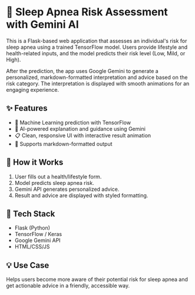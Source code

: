 # 🛌 Sleep Apnea Risk Assessment with Gemini AI

This is a Flask-based web application that assesses an individual's risk for sleep apnea using a trained TensorFlow model. Users provide lifestyle and health-related inputs, and the model predicts their risk level (Low, Mild, or High).

After the prediction, the app uses Google Gemini to generate a personalized, markdown-formatted interpretation and advice based on the risk category. The interpretation is displayed with smooth animations for an engaging experience.

## ✨ Features

- 🧠 Machine Learning prediction with TensorFlow
- 🤖 AI-powered explanation and guidance using Gemini
- 📋 Clean, responsive UI with interactive result animation
- 📝 Supports markdown-formatted output

## 🚀 How it Works

1. User fills out a health/lifestyle form.
2. Model predicts sleep apnea risk.
3. Gemini API generates personalized advice.
4. Result and advice are displayed with styled formatting.

## 🔧 Tech Stack

- Flask (Python)
- TensorFlow / Keras
- Google Gemini API
- HTML/CSS/JS

## 💡 Use Case

Helps users become more aware of their potential risk for sleep apnea and get actionable advice in a friendly, accessible way.
